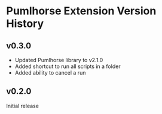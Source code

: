 # Pumlhorse Extension Version History

## v0.3.0

* Updated Pumlhorse library to v2.1.0
* Added shortcut to run all scripts in a folder
* Added ability to cancel a run

## v0.2.0

Initial release